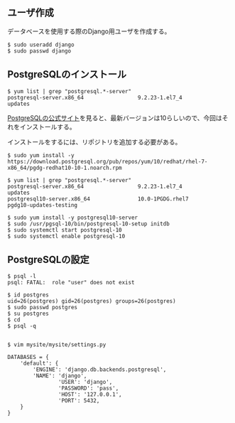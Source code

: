 ## ユーザ作成
データベースを使用する際のDjango用ユーザを作成する。  
```
$ sudo useradd django
$ sudo passwd django
```

## PostgreSQLのインストール
```
$ yum list | grep "postgresql.*-server"
postgresql-server.x86_64                 9.2.23-1.el7_4                 updates
```
[PostgreSQLの公式サイト](https://www.postgresql.org/download/linux/redhat/#yum)を見ると、最新バージョンは10らしいので、今回はそれをインストールする。  

インストールをするには、リポジトリを追加する必要がある。
```
$ sudo yum install -y https://download.postgresql.org/pub/repos/yum/10/redhat/rhel-7-x86_64/pgdg-redhat10-10-1.noarch.rpm

$ yum list | grep "postgresql.*-server"
postgresql-server.x86_64                 9.2.23-1.el7_4                 updates
postgresql10-server.x86_64               10.0-1PGDG.rhel7               pgdg10-updates-testing

$ sudo yum install -y postgresql10-server
$ sudo /usr/pgsql-10/bin/postgresql-10-setup initdb
$ sudo systemctl start postgresql-10
$ sudo systemctl enable postgresql-10
```


## PostgreSQLの設定
```
$ psql -l
psql: FATAL:  role "user" does not exist
```

```
$ id postgres
uid=26(postgres) gid=26(postgres) groups=26(postgres)
$ sudo passwd postgres
$ su postgres
$ cd
$ psql -q


```



```
$ vim mysite/mysite/settings.py

DATABASES = {
    'default': {
        'ENGINE': 'django.db.backends.postgresql',
        'NAME': 'django',
				'USER': 'django',
				'PASSWORD': 'pass',
				'HOST': '127.0.0.1',
				'PORT': 5432,
    }
}

```
